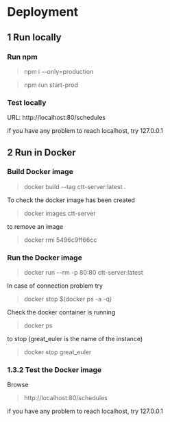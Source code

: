 # Deployment

## 1 Run locally

### Run npm

> npm i --only=production

> npm run start-prod

### Test locally

URL: http://localhost:80/schedules

if you have any problem to reach localhost, try 127.0.0.1

## 2 Run in Docker

### Build Docker image

> docker build --tag ctt-server:latest .

To check the docker image has been created

> docker images ctt-server

to remove an image

> docker rmi 5496c9ff66cc

### Run the Docker image

> docker run --rm -p 80:80 ctt-server:latest

In case of connection problem try

> docker stop \$(docker ps -a -q)

Check the docker container is running

> docker ps

to stop (great_euler is the name of the instance)

> docker stop great_euler

### 1.3.2 Test the Docker image

Browse

> http://localhost:80/schedules

if you have any problem to reach localhost, try 127.0.0.1
